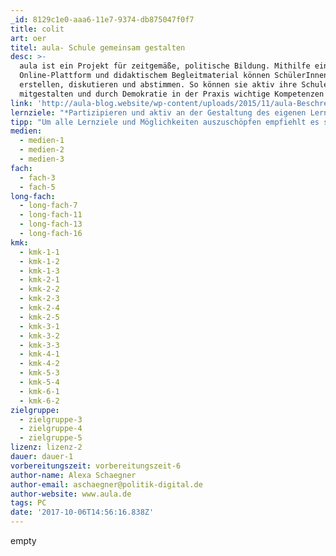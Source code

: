```yaml
---
_id: 8129c1e0-aaa6-11e7-9374-db875047f0f7
title: colit
art: oer
titel: aula- Schule gemeinsam gestalten
desc: >-
  aula ist ein Projekt für zeitgemäße, politische Bildung. Mithilfe einer
  Online-Plattform und didaktischem Begleitmaterial können SchülerInnen Ideen
  erstellen, diskutieren und abstimmen. So können sie aktiv ihre Schule
  mitgestalten und durch Demokratie in der Praxis wichtige Kompetenzen erwerben.
link: 'http://aula-blog.website/wp-content/uploads/2015/11/aula-Beschreibung-2.pdf'
lernziele: "*Partizipieren und aktiv an der Gestaltung des eigenen Lern- und Lebensraums mitwirken\r\n*Erfahrung von Selbstwirksamkeit \r\n*Politische Bildung in der Praxis\r\n*21st Century Skills werden trainiert: Kommunikation (Argumentation, Diskussion, Kompromissfindung), Kollaboration, kritisches Denken und Kreativität \r\n*Umgang mit digitalen Medien\r\n*Minderheitenschutz und Antidiskriminierung\r\n*Transparenz von vorhandenen Schulstrukturen"
tipp: "Um alle Lernziele und Möglichkeiten auszuschöpfen empfiehlt es sich die gesamte Schule mit  allen AkteurInnen in das Projekt einzubeziehen. Es kann aber auch mit einzelnen Klassen/Lerngruppen durchgeführt werden.\r\nZu den Funktionen der Plattform finden sich [Tutorial-Videos](http://aula-blog.website/how-to-aula/)\r\nDer Code zum herunterladen der Plattform steht auf [github](https://github.com/liqd/aula)"
medien:
  - medien-1
  - medien-2
  - medien-3
fach:
  - fach-3
  - fach-5
long-fach:
  - long-fach-7
  - long-fach-11
  - long-fach-13
  - long-fach-16
kmk:
  - kmk-1-1
  - kmk-1-2
  - kmk-1-3
  - kmk-2-1
  - kmk-2-2
  - kmk-2-3
  - kmk-2-4
  - kmk-2-5
  - kmk-3-1
  - kmk-3-2
  - kmk-3-3
  - kmk-4-1
  - kmk-4-2
  - kmk-5-3
  - kmk-5-4
  - kmk-6-1
  - kmk-6-2
zielgruppe:
  - zielgruppe-3
  - zielgruppe-4
  - zielgruppe-5
lizenz: lizenz-2
dauer: dauer-1
vorbereitungszeit: vorbereitungszeit-6
author-name: Alexa Schaegner
author-email: aschaegner@politik-digital.de
author-website: www.aula.de
tags: PC
date: '2017-10-06T14:56:16.838Z'
---
```

empty
